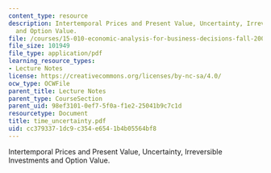 ```yaml
---
content_type: resource
description: Intertemporal Prices and Present Value, Uncertainty, Irreversible Investments
  and Option Value.
file: /courses/15-010-economic-analysis-for-business-decisions-fall-2004/cc3793371dc9c354e6541b4b05564bf8_time_uncertainty.pdf
file_size: 101949
file_type: application/pdf
learning_resource_types:
- Lecture Notes
license: https://creativecommons.org/licenses/by-nc-sa/4.0/
ocw_type: OCWFile
parent_title: Lecture Notes
parent_type: CourseSection
parent_uid: 98ef3101-0ef7-5f0a-f1e2-25041b9c7c1d
resourcetype: Document
title: time_uncertainty.pdf
uid: cc379337-1dc9-c354-e654-1b4b05564bf8
---
```

Intertemporal Prices and Present Value, Uncertainty, Irreversible Investments and Option Value.